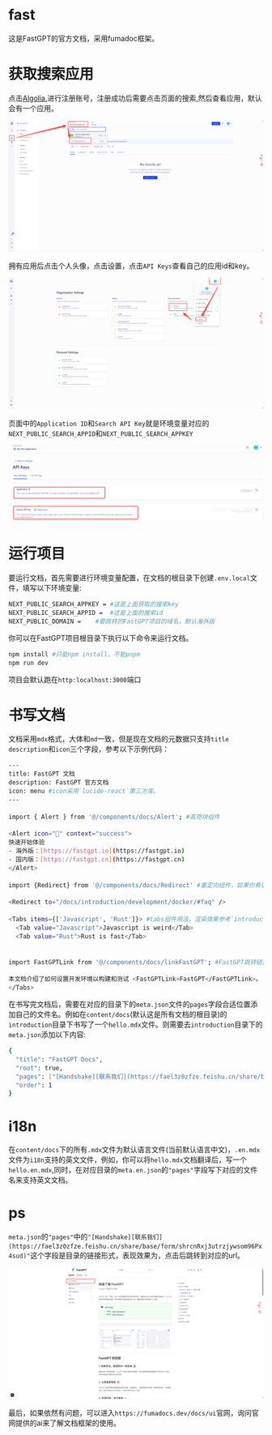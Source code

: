 # fast

这是FastGPT的官方文档，采用fumadoc框架。

# 获取搜索应用

点击[Algolia](https://dashboard.algolia.com/account/overview),进行注册账号，注册成功后需要点击页面的搜索,然后查看应用，默认会有一个应用。

![](./public/readme/algolia.png)

拥有应用后点击个人头像，点击设置，点击`API Keys`查看自己的应用id和key。

![](./public/readme/algolia2.png)

页面中的`Application ID`和`Search API Key`就是环境变量对应的`NEXT_PUBLIC_SEARCH_APPID`和`NEXT_PUBLIC_SEARCH_APPKEY`

![](./public/readme/algolia3.png)

# 运行项目

要运行文档，首先需要进行环境变量配置，在文档的根目录下创建`.env.local`文件，填写以下环境变量:

```bash
NEXT_PUBLIC_SEARCH_APPKEY = #这是上面获取的搜索key
NEXT_PUBLIC_SEARCH_APPID =  #这是上面的搜索id
NEXT_PUBLIC_DOMAIN =    #要跳转的FastGPT项目的域名，默认海外版
```

你可以在FastGPT项目根目录下执行以下命令来运行文档。

```bash
npm install #只能npm install，不能pnpm
npm run dev
```
项目会默认跑在`http:localhost:3000`端口

# 书写文档

文档采用`mdx`格式，大体和`md`一致，但是现在文档的元数据只支持`title` `description`和`icon`三个字段，参考以下示例代码：

```bash
---
title: FastGPT 文档
description: FastGPT 官方文档
icon: menu #icon采用`lucide-react`第三方库。
---

import { Alert } from '@/components/docs/Alert'; #高亮块组件

<Alert icon="🤖" context="success">
快速开始体验
- 海外版：[https://fastgpt.io](https://fastgpt.io)
- 国内版：[https://fastgpt.cn](https://fastgpt.cn)
</Alert>

import {Redirect} from '@/components/docs/Redirect' #重定向组件，如果你希望用户点击这个文件跳转到别的文件的话，详情参考 `FAQ`的`Docker 部署问题`文档。

<Redirect to="/docs/introduction/development/docker/#faq" />

<Tabs items={['Javascript', 'Rust']}> #tabs组件用法，渲染效果参考`introduction`下`development`的`faq`文档
  <Tab value="Javascript">Javascript is weird</Tab>
  <Tab value="Rust">Rust is fast</Tab>


import FastGPTLink from '@/components/docs/linkFastGPT'; #FastGPT跳转链接组件，通过接收一个域名环境变量，来实现跳转到海外或者国内

本文档介绍了如何设置开发环境以构建和测试 <FastGPTLink>FastGPT</FastGPTLink>。
</Tabs>

```

在书写完文档后，需要在对应的目录下的`meta.json`文件的`pages`字段合适位置添加自己的文件名。例如在`content/docs`(默认这是所有文档的根目录)的`introduction`目录下书写了一个`hello.mdx`文件。则需要去`introduction`目录下的`meta.json`添加以下内容:

```bash
{
  "title": "FastGPT Docs",
  "root": true,
  "pages": ["[Handshake][联系我们](https://fael3z0zfze.feishu.cn/share/base/form/shrcnRxj3utrzjywsom96Px4sud)","index","guide","development","FAQ","shopping_cart","community","hello"], #"hello"原本没有，此外，这里的顺序就是最后文档的展示顺序，现在"hello"文档将会在`introduction`的最后展示
  "order": 1
}
```

# i18n

在`content/docs`下的所有`.mdx`文件为默认语言文件(当前默认语言中文)，`.en.mdx`文件为`i18n`支持的英文文件，例如，你可以将`hello.mdx`文档翻译后，写一个`hello.en.mdx`,同时，在对应目录的`meta.en.json`的`"pages"`字段写下对应的文件名来支持英文文档。

# ps

`meta.json`的`"pages"`中的`"[Handshake][联系我们](https://fael3z0zfze.feishu.cn/share/base/form/shrcnRxj3utrzjywsom96Px4sud)"`这个字段是目录的链接形式，表现效果为，点击后跳转到对应的url。

![](./public/readme/link.png)

最后，如果依然有问题，可以进入`https://fumadocs.dev/docs/ui`官网，询问官网提供的ai来了解文档框架的使用。